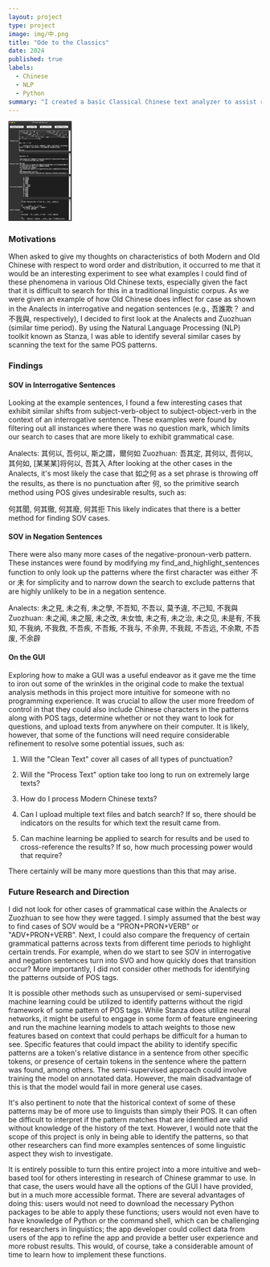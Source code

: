 ```yaml
---
layout: project
type: project
image: img/中.png
title: "Ode to the Classics"
date: 2024
published: true
labels:
  - Chinese
  - NLP
  - Python
summary: "I created a basic Classical Chinese text analyzer to assist research in the field"
---
```


<img class="img-fluid" src="../img/GUI_Screenshot.png" style="width:25%;">


### Motivations
When asked to give my thoughts on characteristics of both Modern and Old Chinese with respect to word order and distribution, it occurred to me that it would be an interesting experiment to see what examples I could find of these phenomena in various Old Chinese texts, especially given the fact that it is difficult to search for this in a traditional linguistic corpus. As we were given an example of how Old Chinese does inflect for case as shown in the Analects in interrogative and negation sentences (e.g., 吾誰欺？ and 不我與, respectively), I decided to first look at the Analects and Zuozhuan (similar time period). By using the Natural Language Processing (NLP) toolkit known as Stanza, I was able to identify several similar cases by scanning the text for the same POS patterns.

### Findings
#### SOV in Interrogative Sentences
Looking at the example sentences, I found a few interesting cases that exhibit similar shifts from subject-verb-object to subject-object-verb in the context of an interrogative sentence. These examples were found by filtering out all instances where there was no question mark, which limits our search to cases that are more likely to exhibit grammatical case.

Analects: 其何以, 吾何以, 斯之謂，爾何如
Zuozhuan: 吾其定, 其何以, 吾何以, 其何如, [某某某]将何以, 吾其入
After looking at the other cases in the Analects, it's most likely the case that 如之何 as a set phrase is throwing off the results, as there is no punctuation after 何, so the primitive search method using POS gives undesirable results, such as:

何其聞, 何其徹, 何其廢, 何其拒
This likely indicates that there is a better method for finding SOV cases.

#### SOV in Negation Sentences
There were also many more cases of the negative-pronoun-verb pattern. These instances were found by modifying my find_and_highlight_sentences function to only look up the patterns where the first character was either 不 or 未 for simplicity and to narrow down the search to exclude patterns that are highly unlikely to be in a negation sentence.

Analects: 未之見, 未之有, 未之學, 不吾知, 不吾以, 莫予違, 不己知, 不我與
Zuozhuan: 未之闻, 未之服, 未之改, 未女恤, 未之有, 未之治, 未之见, 未是有, 不我知, 不我纳, 不我救, 不吾疾, 不吾叛, 不我与, 不余畀, 不我觌, 不吾远, 不余欺, 不吾废, 不余辟

#### On the GUI
Exploring how to make a GUI was a useful endeavor as it gave me the time to iron out some of the wrinkles in the original code to make the textual analysis methods in this project more intuitive for someone with no programming experience. It was crucial to allow the user more freedom of control in that they could also include Chinese characters in the patterns along with POS tags, determine whether or not they want to look for questions, and upload texts from anywhere on their computer. It is likely, however, that some of the functions will need require considerable refinement to resolve some potential issues, such as:

1. Will the "Clean Text" cover all cases of all types of punctuation?

2. Will the "Process Text" option take too long to run on extremely large texts?

3. How do I process Modern Chinese texts?

4. Can I upload multiple text files and batch search? If so, there should be indicators on the results for which text the result came from.

5. Can machine learning be applied to search for results and be used to cross-reference the results? If so, how much processing power would that require?

There certainly will be many more questions than this that may arise.

### Future Research and Direction
I did not look for other cases of grammatical case within the Analects or Zuozhuan to see how they were tagged. I simply assumed that the best way to find cases of SOV would be a "PRON+PRON+VERB" or "ADV+PRON+VERB". Next, I could also compare the frequency of certain grammatical patterns across texts from different time periods to highlight certain trends. For example, when do we start to see SOV in interrogative and negation sentences turn into SVO and how quickly does that transition occur? More importantly, I did not consider other methods for identifying the patterns outside of POS tags.

It is possible other methods such as unsupervised or semi-supervised machine learning could be utilized to identify patterns without the rigid framework of some pattern of POS tags. While Stanza does utilize neural networks, it might be useful to engage in some form of feature engineering and run the machine learning models to attach weights to those new features based on context that could perhaps be difficult for a human to see. Specific features that could impact the ability to identify specific patterns are a token's relative distance in a sentence from other specific tokens, or presence of certain tokens in the sentence where the pattern was found, among others. The semi-supervised approach could involve training the model on annotated data. However, the main disadvantage of this is that the model would fail in more general use cases.

It's also pertinent to note that the historical context of some of these patterns may be of more use to linguists than simply their POS. It can often be difficult to interpret if the pattern matches that are identified are valid without knowledge of the history of the text. However, I would note that the scope of this project is only in being able to identify the patterns, so that other researchers can find more examples sentences of some linguistic aspect they wish to investigate.

It is entirely possible to turn this entire project into a more intuitive and web-based tool for others interesting in research of Chinese grammar to use. In that case, the users would have all the options of the GUI I have provided, but in a much more accessible format. There are several advantages of doing this: users would not need to download the necessary Python packages to be able to apply these functions; users would not even have to have knowledge of Python or the command shell, which can be challenging for researchers in linguistics; the app developer could collect data from users of the app to refine the app and provide a better user experience and more robust results. This would, of course, take a considerable amount of time to learn how to implement these functions.
